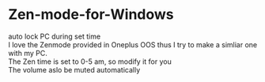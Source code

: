 # Zen-mode-for-Windows
auto lock PC during set time  
I love the Zenmode provided in Oneplus OOS thus I try to make a simliar one with my PC.  
The Zen time is set to 0-5 am, so modify it for you  
The volume aslo be muted automatically  
